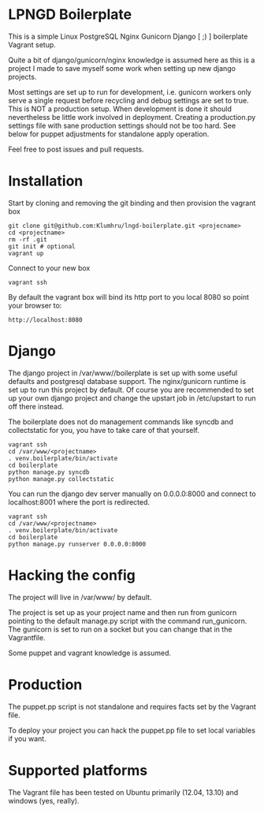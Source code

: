 LPNGD Boilerplate
=======

This is a simple Linux PostgreSQL Nginx Gunicorn Django [ ;) ] boilerplate Vagrant setup.

Quite a bit of django/gunicorn/nginx knowledge is assumed here as this is a project I made to save myself some work when setting up new django projects.

Most settings are set up to run for development, i.e. gunicorn workers only serve a single request before recycling and debug settings are set to true. This is NOT a production setup. When development is done it should nevertheless be little work involved in deployment. Creating a production.py settings file with sane production settings should not be too hard. See below for puppet adjustments for standalone apply operation.

Feel free to post issues and pull requests.

# Installation

Start by cloning and removing the git binding and then provision the vagrant box
````
git clone git@github.com:Klumhru/lngd-boilerplate.git <projecname>
cd <projectname>
rm -rf .git
git init # optional
vagrant up
````

Connect to your new box
````
vagrant ssh
````

By default the vagrant box will bind its http port to you local 8080 so point your browser to:
````
http://localhost:8080
````

# Django

The django project in /var/www/<projectname>/boilerplate is set up with some useful defaults and postgresql database support. The nginx/gunicorn runtime is set up to run this project by default. Of course you are recommended to set up your own django project and change the upstart job in /etc/upstart to run off there instead.

The boilerplate does not do management commands like syncdb and collectstatic for you, you have to take care of that yourself.
````
vagrant ssh
cd /var/www/<projectname>
. venv.boilerplate/bin/activate
cd boilerplate
python manage.py syncdb
python manage.py collectstatic
````

You can run the django dev server manually on 0.0.0.0:8000 and connect to localhost:8001 where the port is redirected.
````
vagrant ssh
cd /var/www/<projectname>
. venv.boilerplate/bin/activate
cd boilerplate
python manage.py runserver 0.0.0.0:8000
````

# Hacking the config

The project will live in /var/www/<projectname> by default.

The project is set up as your project name and then run from gunicorn pointing to the default manage.py script with the command run_gunicorn. The gunicorn is set to run on a socket but you can change that in the Vagrantfile.

Some puppet and vagrant knowledge is assumed.

# Production

The puppet.pp script is not standalone and requires facts set by the Vagrant file.

To deploy your project you can hack the puppet.pp file to set local variables if you want.

# Supported platforms

The Vagrant file has been tested on Ubuntu primarily (12.04, 13.10) and windows (yes, really).
